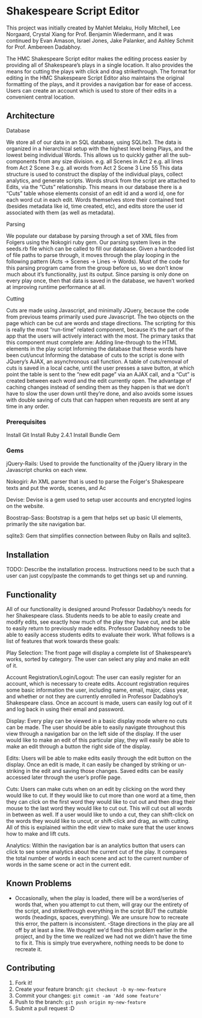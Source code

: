 # Shakespeare Script Editor

This project was initially created by Mahlet Melaku, Holly Mitchell, Lee Norgaard, Crystal Xiang for Prof. Benjamin Wiedermann, and it was continued by Evan Amason, Israel Jones, Jake Palanker, and Ashley Schmit for Prof. Ambereen Dadabhoy.

The HMC Shakespeare Script editor makes the editing process easier by providing all of Shakespeare’s plays in a single location. It also provides the means for cutting the plays with click and drag strikethrough. The format for editing in the HMC Shakespeare Script Editor also maintains the original formatting of the plays, and it provides a navigation bar for ease of access. Users can create an account which is used to store of their edits in a convenient central location.

## Architecture

Database

We store all of our data in an SQL database, using SQLite3. The data is organized in a hierarchical setup with the highest level being Plays, and the lowest being individual Words. This allows us to quickly gather all the sub-components from any size division. 
	e.g. all Scenes in Act 2 
	e.g. all lines from Act 2 Scene 3
	e.g. all words from Act 2 Scene 3 Line 55
This data structure is used to construct the display of the individual plays, collect analytics, and generate scripts. 
Words struck from the script are attached to Edits, via the “Cuts” relationship. This means in our database there is a “Cuts” table whose elements consist of an edit id and a word id, one for each word cut in each edit. Words themselves store their contained text (besides metadata like id, time created, etc), and edits store the user id associated with them (as well as metadata).

Parsing

We populate our database by parsing through a set of XML files from Folgers using the Nokogiri ruby gem. Our parsing system lives in the seeds.rb file which can be called to fill our database. Given a hardcoded list of file paths to parse through, it moves through the play looping in the following pattern (Acts -> Scenes -> Lines -> Words). Must of the code for this parsing program came from the group before us, so we don’t know much about it’s functionality, just its output. Since parsing is only done on every play once, then that data is saved in the database, we haven’t worked at improving runtime performance at all.

Cutting

Cuts are made using Javascript, and minimally JQuery, because the code from previous teams primarily used pure Javascript. The two objects on the page which can be cut are words and stage directions. The scripting for this is really the most “run-time” related component, because it’s the part of the app that the users will actively interact with the most. The primary tasks that this component must complete are:
Adding line-through to the HTML elements in the play script
Informing the database that these words have been cut/uncut
Informing the database of cuts to the script is done with JQuery’s AJAX, an asynchronous call function. A table of cuts/removal of cuts is saved in a local cache, until the user presses a save button, at which point the table is sent to the “new edit page” via an AJAX call, and a “Cut” is created between each word and the edit currently open. The advantage of caching changes instead of sending them as they happen is that we don’t have to slow the user down until they’re done, and also avoids some issues with double saving of cuts that can happen when requests are sent at any time in any order.


### Prerequisites

Install Git
Install Ruby 2.4.1
Install Bundle Gem

### Gems

jQuery-Rails: Used to provide the functionality of the jQuery library in the Javascript chunks on each view.

Nokogiri: An XML parser that is used to parse the Folger's Shakespeare texts and put the words, scenes, and Ac

Devise: Devise is a gem used to setup user accounts and encrypted logins on the website.

Boostrap-Sass: Bootstrap is a gem that helps set up basic UI elements, primarily the site navigation bar.

sqlite3: Gem that simplifies connection between Ruby on Rails and sqlite3.

## Installation

TODO: Describe the installation process.
Instructions need to be such that a user can just copy/paste the commands to get things set up and running. 

## Functionality

All of our functionality is designed around Professor Dadabhoy’s needs for her Shakespeare class. Students needs to be able to easily create and modify edits, see exactly how much of the play they have cut, and be able to easily return to previously made edits.  Professor Dadabhoy needs to be able to easily access students edits to evaluate their work. What follows is a list of features that work towards these goals:

Play Selection: The front page will display a complete list of Shakespeare’s works, sorted by category. The user can select any play and make an edit of it.

Account Registration/Login/Logout: The user can easily register for an account, which is necessary to create edits. Account registration requires some basic information the user, including name, email, major, class year, and whether or not they are currently enrolled in Professor Dadabhoy’s Shakespeare class. Once an account is made, users can easily log out of it and log back in using their email and password.

Display: Every play can be viewed in a basic display mode where no cuts can be made. The user should be able to easily navigate throughout this view through a navigation bar on the left side of the display. If the user would like to make an edit of this particular play, they will easily be able to make an edit through a button the right side of the display.

Edits: Users will be able to make edits easily through the edit button on the display. Once an edit is made, it can easily be changed by striking or un-striking in the edit and saving those changes. Saved edits can be easily accessed later through the user’s profile page.

Cuts: Users can make cuts when on an edit by clicking on the word they would like to cut. If they would like to cut more than one word at a time, then they can click on the first word they would like to cut out and then drag their mouse to the last word they would like to cut out. This will cut out all words in between as well. If a user would like to undo a cut, they can shift-click on the words they would like to uncut, or shift-click and drag, as with cutting. All of this is explained within the edit view to make sure that the user knows how to make and lift cuts.

Analytics: Within the navigation bar is an analytics button that users can click to see some analytics about the current cut of the play. It compares the total number of words in each scene and act to the current number of words in the same scene or act in the current edit.

## Known Problems

- Occasionally, when the play is loaded, there will be a word/series of words that, when you attempt to cut them, will gray our the entirety of the script, and strikethrough everything in the script BUT the cuttable words (headings, spaces, everything). We are unsure how to recreate this error, the pattern is inconsistent.
-Stage directions in the play are all off by at least a line. We thought we'd fixed this problem earlier in the project, and by the time we realized we had not we didn't have the time to fix it. This is simply true everywhere, nothing needs to be done to recreate it.

## Contributing

1. Fork it!
2. Create your feature branch: `git checkout -b my-new-feature`
3. Commit your changes: `git commit -am 'Add some feature'`
4. Push to the branch: `git push origin my-new-feature`
5. Submit a pull request :D

